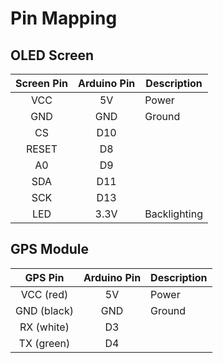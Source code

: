 # Pin Mapping

## OLED Screen

| Screen Pin | Arduino Pin | Description  |
|:----------:|:-----------:| ------------ |
| VCC        | 5V          | Power        |
| GND        | GND         | Ground       |
| CS         | D10         |              |
| RESET      | D8          |              |
| A0         | D9          |              |
| SDA        | D11         |              |
| SCK        | D13         |              |
| LED        | 3.3V        | Backlighting |

## GPS Module

| GPS Pin     | Arduino Pin | Description  |
|:-----------:|:-----------:| ------------ |
| VCC (red)   | 5V          | Power        |
| GND (black) | GND         | Ground       |
| RX (white)  | D3          |              |
| TX (green)  | D4          |              |